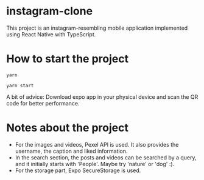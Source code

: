 # instagram-clone


This project is an instagram-resembling mobile application implemented using React Native with TypeScript.

# How to start the project

```yarn```


```yarn start``` 

A bit of advice: Download expo app in your physical device and scan the QR code for better performance.

# Notes about the project

* For the images and videos, Pexel API is used. It also provides the username, the caption and liked information.
* In the search section, the posts and videos can be searched by a query, and it initially starts with 'People'. Maybe try 'nature' or 'dog' :).
* For the storage part, Expo SecureStorage is used.
